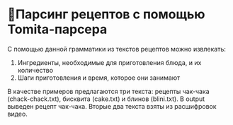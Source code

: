 # 🍲Парсинг рецептов с помощью Tomita-парсера

С помощью данной грамматики из текстов рецептов можно извлекать:

1. Ингредиенты, необходимые для приготовления блюда, и их количество
2. Шаги приготовления и время, которое они занимают

В качестве примеров предлагаются три текста: рецепты чак-чака (chack-chack.txt), бисквита (cake.txt) и блинов (blini.txt). В output выведен рецепт чак-чака. Вторые два текста взяты из расшифровок видео. 



